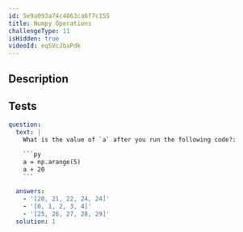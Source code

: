 ```yaml
---
id: 5e9a093a74c4063ca6f7c155
title: Numpy Operations
challengeType: 11
isHidden: true
videoId: eqSVcJbaPdk
---
```


## Description

<section id='description'>
</section>

## Tests

<section id='tests'>

````yml
question:
  text: |
    What is the value of `a` after you run the following code?:

    ```py
    a = np.arange(5)
    a + 20
    ```

  answers:
    - '[20, 21, 22, 24, 24]'
    - '[0, 1, 2, 3, 4]'
    - '[25, 26, 27, 28, 29]'
  solution: 1
````

</section>
